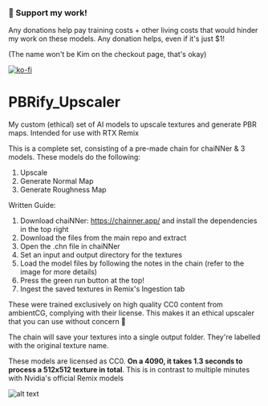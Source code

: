 ### 🚀 Support my work!


Any donations help pay training costs + other living costs that would hinder my work on these models. Any donation helps, even if it's just $1!

(The name won't be Kim on the checkout page, that's okay)

[![ko-fi](https://ko-fi.com/img/githubbutton_sm.svg)](https://ko-fi.com/J3J3BCC3L)

# PBRify_Upscaler
My custom (ethical) set of AI models to upscale textures and generate PBR maps. Intended for use with RTX Remix

This is a complete set, consisting of a pre-made chain for chaiNNer & 3 models. These models do the following:
1. Upscale
2. Generate Normal Map
3. Generate Roughness Map

Written Guide:
1. Download chaiNNer: https://chainner.app/ and install the dependencies in the top right
2. Download the files from the main repo and extract
3. Open the .chn file in chaiNNer
4. Set an input and output directory for the textures
5. Load the model files by following the notes in the chain (refer to the image for more details)
6. Press the green run button at the top!
7. Ingest the saved textures in Remix's Ingestion tab

These were trained exclusively on high quality CC0 content from ambientCG, complying with their license. This makes it an ethical upscaler that you can use without concern 🙂

The chain will save your textures into a single output folder. They're labelled with the original texture name.

These models are licensed as CC0. **On a 4090, it takes 1.3 seconds to process a 512x512 texture in total**. This is in contrast to multiple minutes with Nvidia's official Remix models

![alt text](https://github.com/Kim2091/PBRify_Upscaler/blob/main/Tutorial.png)
